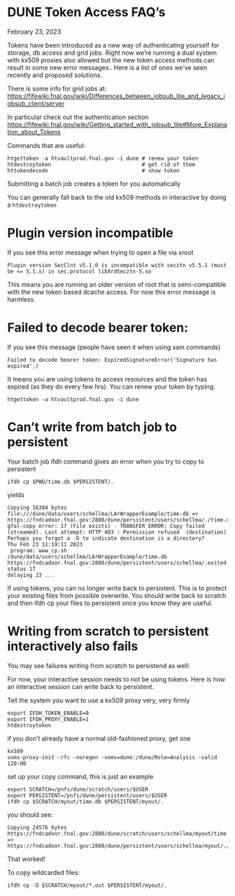 # DUNE Token Access FAQ’s

February 23, 2023

Tokens have been introduced as a new way of authenticating yourself for storage, db access and grid jobs. Right now we’re running a dual system with kx509 proxies also allowed but the new token access methods can result in some new error messages..  Here is a list of ones we’ve seen recently and proposed solutions. 

There is some info for grid jobs at:
https://fifewiki.fnal.gov/wiki/Differences_between_jobsub_lite_and_legacy_jobsub_client/server

In particular check out the authentication section
https://fifewiki.fnal.gov/wiki/Getting_started_with_jobsub_lite#More_Explanation_about_Tokens

Commands that are useful:

```
htgettoken -a htvaultprod.fnal.gov -i dune # renew your token
htdestroytoken                             # get rid of them
httokendecode                              # show token
```

Submitting a batch job creates a token for you automatically

You can generally fall back to the old kx509 methods in interactive by doing a `htdestroytoken`

# Plugin version incompatible

If you see this error message when trying to open a file via xroot

```
Plugin version SecClnt v5.1.0 is incompatible with secztn v5.5.1 (must be <= 5.1.x) in sec.protocol libXrdSecztn-5.so
```

This means you are running an older version of root that is semi-compatible with the new token based dcache access. For now this error message is harmless. 

# Failed to decode bearer token:

If you see this message (people have seen it when using sam commands)

```
Failed to decode bearer token: ExpiredSignatureError('Signature has expired',)
```

It means you are using tokens to access resources and the token has expired (as they do every few hrs). You can renew your token by typing. 

```
htgettoken -a htvaultprod.fnal.gov -i dune 
```

# Can’t write from batch job to persistent

Your batch job ifdh command gives an error when you try to copy to persistent

```
ifdh cp $PWD/time.db $PERSISTENT/.
```
yields
```
Copying 16384 bytes file:///dune/data/users/schellma/LArWrapperExample/time.db => https://fndcadoor.fnal.gov:2880/dune/persistent/users/schellma/./time.db
gfal-copy error: 17 (File exists) - TRANSFER ERROR: Copy failed (streamed). Last attempt: HTTP 403 : Permission refused  (destination)
Perhaps you forgot a -D to indicate destination is a directory? 
Thu Feb 23 11:19:11 2023
 program: www_cp.sh  /dune/data/users/schellma/LArWrapperExample/time.db https://fndcadoor.fnal.gov:2880/dune/persistent/users/schellma/.exited status 17
delaying 23 ...
```

If using tokens, you can no longer write back to persistent. This is to protect your existing files from possible overwrite. 
You should write back to scratch and then ifdh cp your files to persistent once you know they are useful.  

# Writing from scratch to persistent interactively also fails

You may see failures writing from scratch to persistend as well:

For now, your interactive session needs to not be using tokens.  Here is how an interactive session can write back to persistent. 

Tell the system you want to use a kx509 proxy very, very firmly

```
export IFDH_TOKEN_ENABLE=0
export IFDH_PROXY_ENABLE=1 
htdestroytoken
```

if you don't already have a normal old-fashioned proxy, get one

```
kx509
voms-proxy-init -rfc -noregen -voms=dune:/dune/Role=Analysis -valid 120:00
```

set up your copy command, this is just an example

```
export SCRATCH=/pnfs/dune/scratch/users/$USER
export PERSISTENT=/pnfs/dune/persistent/users/$USER
ifdh cp $SCRATCH/myout/time.db $PERSISTENT/myout/.
```
you should see:
```
Copying 24576 bytes https://fndcadoor.fnal.gov:2880/dune/scratch/users/schellma/myout/time.db => https://fndcadoor.fnal.gov:2880/dune/persistent/users/schellma/myout/./time.db
```

That worked!

To copy wildcarded files:

```ifdh cp -D $SCRATCH/myout/*.out $PERSISTENT/myout/.```









